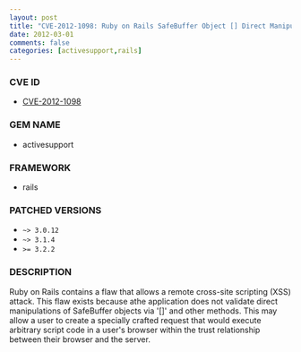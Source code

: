 ```yaml
---
layout: post
title: "CVE-2012-1098: Ruby on Rails SafeBuffer Object [] Direct Manipulation XSS"
date: 2012-03-01
comments: false
categories: [activesupport,rails]
---
```


### CVE ID

* [CVE-2012-1098](http://osvdb.org/79726)

### GEM NAME

* activesupport

### FRAMEWORK

* rails

### PATCHED VERSIONS

* `~> 3.0.12`
* `~> 3.1.4`
* `>= 3.2.2`

### DESCRIPTION

Ruby on Rails contains a flaw that allows a remote cross-site scripting (XSS)
attack. This flaw exists because athe application does not validate direct
manipulations of SafeBuffer objects via '[]' and other methods. This may
allow a user to create a specially crafted request that would execute
arbitrary script code in a user's browser within the trust relationship
between their browser and the server.

